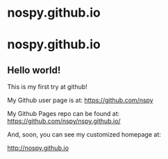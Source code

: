 # nospy.github.io
nospy.github.io
====================

## Hello world!

This is my first try at github!

My Github user page is at: 
https://github.com/nspy

My Github Pages repo can be found at:  
https://github.com/nspy/nspy.github.io/

And, soon, you can see my customized homepage at:

http://nospy.github.io
